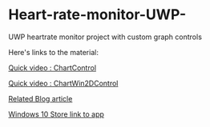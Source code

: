 # Heart-rate-monitor-UWP-

UWP heartrate monitor project with custom graph controls

Here's links to the material:

[Quick video : ChartControl](https://www.youtube.com/watch?v=AOp4mUMEQfs)

[Quick video : ChartWin2DControl](https://www.youtube.com/watch?v=NJiFHl-Cz0w)

[Related Blog article](http://www.drjukka.com/blog/wordpress/?p=193)

[Windows 10 Store link to app](https://www.microsoft.com/fi-fi/store/apps/heartbeat-monitor/9nblggh5lg9n)